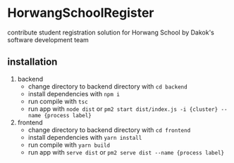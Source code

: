 # HorwangSchoolRegister
contribute student registration solution for Horwang School by Dakok's software development team

## installation
1. backend
   - change directory to backend directory with `cd backend`
   - install dependencies with `npm i`
   - run compile with `tsc`
   - run app with `node dist` or `pm2 start dist/index.js -i {cluster} --name {process label}`
2. frontend
   - change directory to backend directory with `cd frontend`
   - install dependencies with `yarn install`
   - run compile with `yarn build`
   - run app with `serve dist` or `pm2 serve dist --name {process label}`
